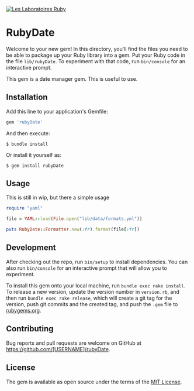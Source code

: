 [![Les Laboratoires Ruby](https://invidget.switchblade.xyz/4P7XcmbDnt)](https://discord.gg/4P7XcmbDnt)


# RubyDate

Welcome to your new gem! In this directory, you'll find the files you need to be able to package up your Ruby library into a gem. Put your Ruby code in the file `lib/rubyDate`. To experiment with that code, run `bin/console` for an interactive prompt.

This gem is a date manager gem. This is useful to use.
## Installation

Add this line to your application's Gemfile:

```ruby
gem 'rubyDate'
```

And then execute:

    $ bundle install

Or install it yourself as:

    $ gem install rubyDate

## Usage

This is still in wip, but there a simple usage 
```rb
require "yaml"

file = YAML::load(File.open("lib/data/formats.yml"))

puts RubyDate::Formatter.new(:fr).format(file[:fr])
```
## Development

After checking out the repo, run `bin/setup` to install dependencies. You can also run `bin/console` for an interactive prompt that will allow you to experiment.

To install this gem onto your local machine, run `bundle exec rake install`. To release a new version, update the version number in `version.rb`, and then run `bundle exec rake release`, which will create a git tag for the version, push git commits and the created tag, and push the `.gem` file to [rubygems.org](https://rubygems.org).

## Contributing

Bug reports and pull requests are welcome on GitHub at https://github.com/[USERNAME]/rubyDate.

## License

The gem is available as open source under the terms of the [MIT License](https://opensource.org/licenses/MIT).
